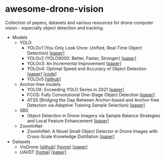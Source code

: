 # awesome-drone-vision
Collection of papers, datasets and various resources for drone computer vision - especially object detection and tracking.

- Models
  - YOLO
    - YOLOv1 (You Only Look Once: Unified, Real-Time Object Detection) [[paper]](https://arxiv.org/abs/1506.02640)
    - YOLOv2 (YOLO9000: Better, Faster, Stronger) [[paper]](https://arxiv.org/abs/1612.08242)
    - YOLOv3: An Incremental Improvement [[paper]](https://arxiv.org/abs/1804.02767)
    - YOLOv4: Optimal Speed and Accuracy of Object Detection [[paper]](https://arxiv.org/abs/2004.10934) [[code]](https://github.com/AlexeyAB/darknet)
    - YOLOv5 [[github]](https://github.com/ultralytics/yolov5)
  - Anchor-free models
    - YOLOX: Exceeding YOLO Series in 2021 [[paper]](https://arxiv.org/abs/2107.08430)
    - FCOS: Fully Convolutional One-Stage Object Detection [[paper]](https://arxiv.org/abs/1904.01355)
    - ATSS (Bridging the Gap Between Anchor-based and Anchor-free Detection via Adaptive Training Sample Selection) [[paper]](https://arxiv.org/abs/1912.02424)
  - SBS
    - Object Detection in Drone Imagery via Sample Balance Strategies and Local Feature Enhancement [[paper]](https://www.mdpi.com/2076-3417/11/8/3547)
  - ZoomInNet
    - ZoomInNet: A Novel Small Object Detector in Drone Images with Cross-Scale Knowledge Distillation [[paper]](https://www.mdpi.com/2072-4292/13/6/1198)
- Datasets
  - VisDrone [[github]](https://github.com/VisDrone/VisDrone-Dataset) [[home]](http://aiskyeye.com/) [[paper]](https://arxiv.org/abs/2001.06303)
  - UAVDT [[home]](https://sites.google.com/view/grli-uavdt/%E9%A6%96%E9%A1%B5) [[paper]](https://arxiv.org/abs/1804.00518)
